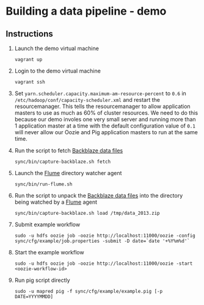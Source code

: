 # Building a data pipeline - demo

## Instructions

1. Launch the demo virtual machine
	
	```
	vagrant up
	```
	
2. Login to the demo virtual machine

	```
	vagrant ssh
	```

3. Set `yarn.scheduler.capacity.maximum-am-resource-percent` to `0.6` in `/etc/hadoop/conf/capacity-scheduler.xml` and restart the resourcemanager.  This tells the resourcemanager to allow application masters to use as much as 60% of cluster resources.  We need to do this because our demo involes one very small server and running more than 1 application master at a time with the default configuration value of `0.1` will never allow our Oozie and Pig application masters to run at the same time. 
	
4. Run the script to fetch [Backblaze data files](https://www.backblaze.com/b2/hard-drive-test-data.html)

	```
	sync/bin/capture-backblaze.sh fetch
	```

5. Launch the [Flume](http://flume.apache.org) directory watcher agent

	```
	sync/bin/run-flume.sh
	```
	
6. Run the script to unpack the [Backblaze data files](https://www.backblaze.com/b2/hard-drive-test-data.html) into the directory being watched by a [Flume](http://flume.apache.org) agent

	```
	sync/bin/capture-backblaze.sh load /tmp/data_2013.zip
	```

7. Submit example workflow

	```
	sudo -u hdfs oozie job -oozie http://localhost:11000/oozie -config sync/cfg/example/job.properties -submit -D date=`date '+%Y%m%d'` 
	```

8. Start the example workflow 

	```
	sudo -u hdfs oozie job -oozie http://localhost:11000/oozie -start <oozie-workflow-id>
	```
	
9. Run pig script directly

	```
	sudo -u mapred pig -f sync/cfg/example/example.pig [-p DATE=YYYYMMDD]
	```

